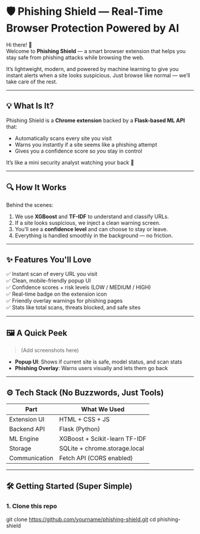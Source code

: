 # 🛡️ Phishing Shield — Real-Time Browser Protection Powered by AI

Hi there! 👋  
Welcome to **Phishing Shield** — a smart browser extension that helps you stay safe from phishing attacks while browsing the web.

It’s lightweight, modern, and powered by machine learning to give you instant alerts when a site looks suspicious. Just browse like normal — we’ll take care of the rest.

---

## 💡 What Is It?

Phishing Shield is a **Chrome extension** backed by a **Flask-based ML API** that:
- Automatically scans every site you visit
- Warns you instantly if a site seems like a phishing attempt
- Gives you a confidence score so *you* stay in control

It’s like a mini security analyst watching your back 👀

---

## 🔍 How It Works

Behind the scenes:

1. We use **XGBoost** and **TF-IDF** to understand and classify URLs.
2. If a site looks suspicious, we inject a clean warning screen.
3. You’ll see a **confidence level** and can choose to stay or leave.
4. Everything is handled smoothly in the background — no friction.

---

## ✨ Features You'll Love

✅ Instant scan of every URL you visit  
✅ Clean, mobile-friendly popup UI  
✅ Confidence scores + risk levels (LOW / MEDIUM / HIGH)  
✅ Real-time badge on the extension icon  
✅ Friendly overlay warnings for phishing pages  
✅ Stats like total scans, threats blocked, and safe sites  

---

## 🖼️ A Quick Peek

> (Add screenshots here)

- **Popup UI**: Shows if current site is safe, model status, and scan stats  
- **Phishing Overlay**: Warns users visually and lets them go back

---

## ⚙️ Tech Stack (No Buzzwords, Just Tools)

| Part         | What We Used                       |
|--------------|------------------------------------|
| Extension UI | HTML + CSS + JS                    |
| Backend API  | Flask (Python)                     |
| ML Engine    | XGBoost + Scikit-learn TF-IDF      |
| Storage      | SQLite + chrome.storage.local      |
| Communication| Fetch API (CORS enabled)           |

---

## 🛠️ Getting Started (Super Simple)

### 1. Clone this repo

git clone https://github.com/yourname/phishing-shield.git
cd phishing-shield
